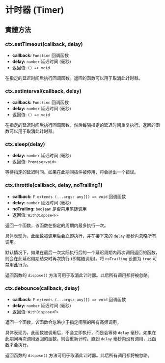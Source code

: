 # 计时器 (Timer)

## 實體方法

### ctx.setTimeout(callback, delay)

- **callback:** `Function` 回调函数
- **delay:** `number` 延迟时间 (毫秒)
- 返回值: `() => void`

在指定的延迟时间后执行回调函数。返回的函数可以用于取消此计时器。

### ctx.setInterval(callback, delay)

- **callback:** `Function` 回调函数
- **delay:** `number` 延迟时间 (毫秒)
- 返回值: `() => void`

在指定的延迟时间后执行回调函数，然后每隔指定的延迟时间重复执行。返回的函数可以用于取消此计时器。

### ctx.sleep(delay)

- **delay:** `number` 延迟时间 (毫秒)
- 返回值: `Promise<void>`

等待指定的延迟时间。如果在此期间插件被停用，将会抛出一个错误。

### ctx.throttle(callback, delay, noTrailing?)

- **callback:** `F extends (...args: any[]) => void` 回调函数
- **delay:** `number` 延迟时间 (毫秒)
- **noTrailing:** `boolean` 是否禁用尾随调用
- 返回值: `WithDispose<F>`

返回一个函数，该函数在指定的周期内最多执行一次。

具体表现为，此函数被调用后会立即执行，并在接下来的 `delay` 毫秒内忽略所有调用。

默认情况下，如果在最后一次实际执行后的一个延迟周期内再次调用返回的函数，则会在此延迟周期结束时再次执行 (即尾随调用)。将 `noTrailing` 设置为 `true` 可禁用此行为。

返回函数的 `dispose()` 方法可用于取消此计时器。此后所有调用都将被忽略。

### ctx.debounce(callback, delay)

- **callback:** `F extends (...args: any[]) => void` 回调函数
- **delay:** `number` 延迟时间 (毫秒)
- 返回值: `WithDispose<F>`

返回一个函数，该函数会忽略小于指定间隔的所有高频调用。

具体表现为，此函数被调用后，不会立即执行，而是会等待 `delay` 毫秒。如果在此期间再次调用返回的函数，则会重新计时。直到 `delay` 毫秒内没有调用，此函数才会执行。

返回函数的 `dispose()` 方法可用于取消此计时器。此后所有调用都将被忽略。
